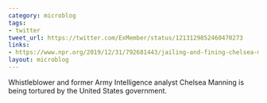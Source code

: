 ```yaml
---
category: microblog
tags:
- twitter
tweet_url: https://twitter.com/ExMember/status/1213129852460470273
links:
- https://www.npr.org/2019/12/31/792681443/jailing-and-fining-chelsea-manning-constitutes-torture-top-u-n-official-says
layout: microblog
---
```

Whistleblower and former Army Intelligence analyst Chelsea Manning is being tortured by the United States government.

